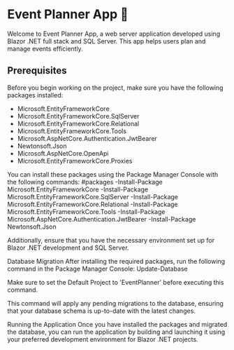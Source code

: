 # Event Planner App 📅

Welcome to Event Planner App, a web server application developed using Blazor .NET full stack and SQL Server. This app helps users plan and manage events efficiently.

## Prerequisites

Before you begin working on the project, make sure you have the following packages installed:

- Microsoft.EntityFrameworkCore
- Microsoft.EntityFrameworkCore.SqlServer
- Microsoft.EntityFrameworkCore.Relational
- Microsoft.EntityFrameworkCore.Tools
- Microsoft.AspNetCore.Authentication.JwtBearer
- Newtonsoft.Json
- Microsoft.AspNetCore.OpenApi
- Microsoft.EntityFrameworkCore.Proxies

You can install these packages using the Package Manager Console with the following commands:
#packages
-Install-Package Microsoft.EntityFrameworkCore
-Install-Package Microsoft.EntityFrameworkCore.SqlServer
-Install-Package Microsoft.EntityFrameworkCore.Relational
-Install-Package Microsoft.EntityFrameworkCore.Tools
-Install-Package Microsoft.AspNetCore.Authentication.JwtBearer
-Install-Package Newtonsoft.Json

Additionally, ensure that you have the necessary environment set up for Blazor .NET development and SQL Server. 

Database Migration
After installing the required packages, run the following command in the Package Manager Console: Update-Database

Make sure to set the Default Project to 'EventPlanner' before executing this command.

This command will apply any pending migrations to the database, ensuring that your database schema is up-to-date with the latest changes.

Running the Application
Once you have installed the packages and migrated the database, you can run the application by building and launching it using your preferred development environment for Blazor .NET projects.
